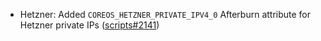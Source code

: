 - Hetzner: Added `COREOS_HETZNER_PRIVATE_IPV4_0` Afterburn attribute for Hetzner private IPs ([scripts#2141](https://github.com/flatcar/scripts/pull/2141))
